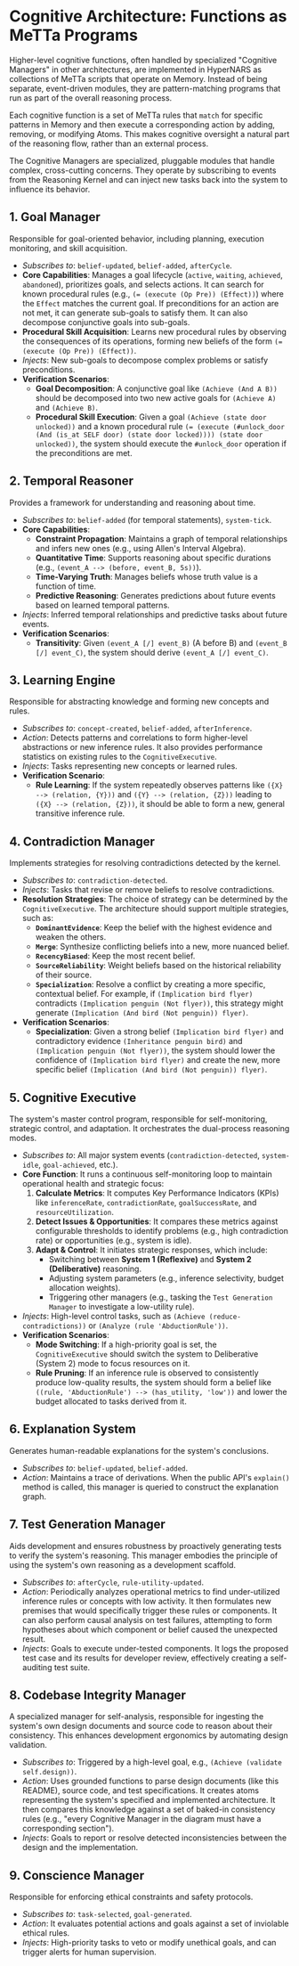 # Cognitive Architecture: Functions as MeTTa Programs

Higher-level cognitive functions, often handled by specialized "Cognitive Managers" in other architectures, are implemented in HyperNARS as collections of MeTTa scripts that operate on Memory. Instead of being separate, event-driven modules, they are pattern-matching programs that run as part of the overall reasoning process.

Each cognitive function is a set of MeTTa rules that `match` for specific patterns in Memory and then execute a corresponding action by adding, removing, or modifying Atoms. This makes cognitive oversight a natural part of the reasoning flow, rather than an external process.

The Cognitive Managers are specialized, pluggable modules that handle complex, cross-cutting concerns. They operate by subscribing to events from the Reasoning Kernel and can inject new tasks back into the system to influence its behavior.

## 1. Goal Manager
Responsible for goal-oriented behavior, including planning, execution monitoring, and skill acquisition.
-   *Subscribes to*: `belief-updated`, `belief-added`, `afterCycle`.
-   **Core Capabilities**: Manages a goal lifecycle (`active`, `waiting`, `achieved`, `abandoned`), prioritizes goals, and selects actions. It can search for known procedural rules (e.g., `(= (execute (Op Pre)) (Effect))`) where the `Effect` matches the current goal. If preconditions for an action are not met, it can generate sub-goals to satisfy them. It can also decompose conjunctive goals into sub-goals.
-   **Procedural Skill Acquisition**: Learns new procedural rules by observing the consequences of its operations, forming new beliefs of the form `(= (execute (Op Pre)) (Effect))`.
-   *Injects*: New sub-goals to decompose complex problems or satisfy preconditions.
-   **Verification Scenarios**:
    -   **Goal Decomposition**: A conjunctive goal like `(Achieve (And A B))` should be decomposed into two new active goals for `(Achieve A)` and `(Achieve B)`.
    -   **Procedural Skill Execution**: Given a goal `(Achieve (state door unlocked))` and a known procedural rule `(= (execute (#unlock_door (And (is_at SELF door) (state door locked)))) (state door unlocked))`, the system should execute the `#unlock_door` operation if the preconditions are met.

## 2. Temporal Reasoner
Provides a framework for understanding and reasoning about time.
-   *Subscribes to*: `belief-added` (for temporal statements), `system-tick`.
-   **Core Capabilities**:
    -   **Constraint Propagation**: Maintains a graph of temporal relationships and infers new ones (e.g., using Allen's Interval Algebra).
    -   **Quantitative Time**: Supports reasoning about specific durations (e.g., `(event_A --> (before, event_B, 5s))`).
    -   **Time-Varying Truth**: Manages beliefs whose truth value is a function of time.
    -   **Predictive Reasoning**: Generates predictions about future events based on learned temporal patterns.
-   *Injects*: Inferred temporal relationships and predictive tasks about future events.
-   **Verification Scenarios**:
    -   **Transitivity**: Given `(event_A [/] event_B)` (A before B) and `(event_B [/] event_C)`, the system should derive `(event_A [/] event_C)`.

## 3. Learning Engine
Responsible for abstracting knowledge and forming new concepts and rules.
-   *Subscribes to*: `concept-created`, `belief-added`, `afterInference`.
-   *Action*: Detects patterns and correlations to form higher-level abstractions or new inference rules. It also provides performance statistics on existing rules to the `CognitiveExecutive`.
-   *Injects*: Tasks representing new concepts or learned rules.
-   **Verification Scenario**:
    -   **Rule Learning**: If the system repeatedly observes patterns like `({X} --> (relation, {Y}))` and `({Y} --> (relation, {Z}))` leading to `({X} --> (relation, {Z}))`, it should be able to form a new, general transitive inference rule.

## 4. Contradiction Manager
Implements strategies for resolving contradictions detected by the kernel.
-   *Subscribes to*: `contradiction-detected`.
-   *Injects*: Tasks that revise or remove beliefs to resolve contradictions.
-   **Resolution Strategies**: The choice of strategy can be determined by the `CognitiveExecutive`. The architecture should support multiple strategies, such as:
    -   **`DominantEvidence`**: Keep the belief with the highest evidence and weaken the others.
    -   **`Merge`**: Synthesize conflicting beliefs into a new, more nuanced belief.
    -   **`RecencyBiased`**: Keep the most recent belief.
    -   **`SourceReliability`**: Weight beliefs based on the historical reliability of their source.
    -   **`Specialization`**: Resolve a conflict by creating a more specific, contextual belief. For example, if `(Implication bird flyer)` contradicts `(Implication penguin (Not flyer))`, this strategy might generate `(Implication (And bird (Not penguin)) flyer)`.
-   **Verification Scenarios**:
    -   **Specialization**: Given a strong belief `(Implication bird flyer)` and contradictory evidence `(Inheritance penguin bird)` and `(Implication penguin (Not flyer))`, the system should lower the confidence of `(Implication bird flyer)` and create the new, more specific belief `(Implication (And bird (Not penguin)) flyer)`.

## 5. Cognitive Executive
The system's master control program, responsible for self-monitoring, strategic control, and adaptation. It orchestrates the dual-process reasoning modes.
-   *Subscribes to*: All major system events (`contradiction-detected`, `system-idle`, `goal-achieved`, etc.).
-   **Core Function**: It runs a continuous self-monitoring loop to maintain operational health and strategic focus:
    1.  **Calculate Metrics**: It computes Key Performance Indicators (KPIs) like `inferenceRate`, `contradictionRate`, `goalSuccessRate`, and `resourceUtilization`.
    2.  **Detect Issues & Opportunities**: It compares these metrics against configurable thresholds to identify problems (e.g., high contradiction rate) or opportunities (e.g., system is idle).
    3.  **Adapt & Control**: It initiates strategic responses, which include:
        -   Switching between **System 1 (Reflexive)** and **System 2 (Deliberative)** reasoning.
        -   Adjusting system parameters (e.g., inference selectivity, budget allocation weights).
        -   Triggering other managers (e.g., tasking the `Test Generation Manager` to investigate a low-utility rule).
-   *Injects*: High-level control tasks, such as `(Achieve (reduce-contradictions))` or `(Analyze (rule 'AbductionRule'))`.
-   **Verification Scenarios**:
    -   **Mode Switching**: If a high-priority goal is set, the `CognitiveExecutive` should switch the system to Deliberative (System 2) mode to focus resources on it.
    -   **Rule Pruning**: If an inference rule is observed to consistently produce low-quality results, the system should form a belief like `((rule, 'AbductionRule') --> (has_utility, 'low'))` and lower the budget allocated to tasks derived from it.

## 6. Explanation System
Generates human-readable explanations for the system's conclusions.
-   *Subscribes to*: `belief-updated`, `belief-added`.
-   *Action*: Maintains a trace of derivations. When the public API's `explain()` method is called, this manager is queried to construct the explanation graph.

## 7. Test Generation Manager
Aids development and ensures robustness by proactively generating tests to verify the system's reasoning. This manager embodies the principle of using the system's own reasoning as a development scaffold.
-   *Subscribes to*: `afterCycle`, `rule-utility-updated`.
-   *Action*: Periodically analyzes operational metrics to find under-utilized inference rules or concepts with low activity. It then formulates new premises that would specifically trigger these rules or components. It can also perform causal analysis on test failures, attempting to form hypotheses about which component or belief caused the unexpected result.
-   *Injects*: Goals to execute under-tested components. It logs the proposed test case and its results for developer review, effectively creating a self-auditing test suite.

## 8. Codebase Integrity Manager
A specialized manager for self-analysis, responsible for ingesting the system's own design documents and source code to reason about their consistency. This enhances development ergonomics by automating design validation.
-   *Subscribes to*: Triggered by a high-level goal, e.g., `(Achieve (validate self.design))`.
-   *Action*: Uses grounded functions to parse design documents (like this README), source code, and test specifications. It creates atoms representing the system's specified and implemented architecture. It then compares this knowledge against a set of baked-in consistency rules (e.g., "every Cognitive Manager in the diagram must have a corresponding section").
-   *Injects*: Goals to report or resolve detected inconsistencies between the design and the implementation.

## 9. Conscience Manager
Responsible for enforcing ethical constraints and safety protocols.
-   *Subscribes to*: `task-selected`, `goal-generated`.
-   *Action*: It evaluates potential actions and goals against a set of inviolable ethical rules.
-   *Injects*: High-priority tasks to veto or modify unethical goals, and can trigger alerts for human supervision.
